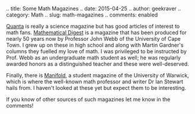 .. title: Some Math Magazines
.. date: 2015-04-25
.. author: geekraver
.. category: Math
.. slug: math-magazines
.. comments: enabled

[Quanta](https://www.quantamagazine.org/)
 is really a science magazine but has good articles of
interest to math fans.
[Mathematical Digest](http://www.mth.uct.ac.za/outreach/digest/archive.php)
 is a magazine that
has been produced for nearly 50 years now by Professor John
Webb of the University of Cape Town. I grew up on these in high
school and along with Martin Gardner's columns they fuelled my
love of math. I was privileged to be instructed by Prof. Webb
as an undergraduate math student as well; he was regularly
awarded honors as a distinguished teacher and these were
well-deserved.

Finally, there is [Manifold](http://freespace.virgin.net/ianstewart.joat/MANIFOLD/manifold_main.html),
a student magazine of the University
of Warwick, which is where the well-known math professor and
writer Dr Ian Stewart hails from. I haven't looked at these yet
but expect them to be interesting.

If you know of other sources of such magazines let me know in the
comments!
